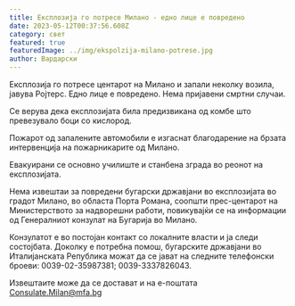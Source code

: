 ```yaml
---
title: Експлозија го потресе Милано - едно лице е повредено
date: 2023-05-12T00:37:56.608Z
category: свет
featured: true
featuredImage: ../img/ekspolzija-milano-potrese.jpg
author: Вардарски
---
```

Експлозија го потресе центарот на Милано и запали неколку возила, јавува Ројтерс. Едно лице е повредено. Нема пријавени смртни случаи.

Се верува дека експлозијата била предизвикана од комбе што превезувало боци со кислород.

Пожарот од запалените автомобили е изгаснат благодарение на брзата интервенција на пожарникарите од Милано.

Евакуирани се основно училиште и станбена зграда во реонот на експлозијата.

Нема извештаи за повредени бугарски државјани во експлозијата во градот Милано, во областа Порта Романа, соопшти прес-центарот на Министерството за надворешни работи, повикувајќи се на информации од Генералниот конзулат на Бугарија во Милано.

Конзулатот е во постојан контакт со локалните власти и ја следи состојбата. Доколку е потребна помош, бугарските државјани во Италијанската Република можат да се јават на следните телефонски броеви: 0039-02-35987381; 0039-3337826043.

Извештаите може да се достават и на е-поштата Consulate.Milan@mfa.bg